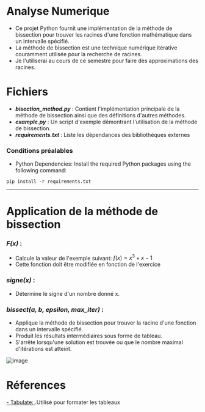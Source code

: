 # Analyse Numerique
- Ce projet Python fournit une implémentation de la méthode de bissection pour trouver les racines d'une fonction mathématique dans un intervalle spécifié. 
- La méthode de bissection est une technique numérique itérative couramment utilisée pour la recherche de racines.
- Je l'utiliserai au cours de ce semestre pour faire des approximations des racines.

# Fichiers
- ***bisection_method.py*** : Contient l'implémentation principale de la méthode de bissection ainsi que des définitions d'autres méthodes.
- ***example.py*** : Un script d'exemple démontrant l'utilisation de la méthode de bissection.
- ***requirements.txt*** : Liste les dépendances des bibliothèques externes

### Conditions préalables
- Python Dependencies: Install the required Python packages using the following command:
```console
pip install -r requirements.txt
```
---
#  Application de la méthode de bissection
### ***F(x)*** : 
- Calcule la valeur de l'exemple suivant: $f(x) = x^{3}+x-1$
- Cette fonction doit être modifiée en fonction de l'exercice
  
### ***signe(x)*** :
- Détermine le signe d'un nombre donné x.

### ***bissect(a, b, epsilon, max_iter)*** :
- Applique la méthode de bissection pour trouver la racine d'une fonction dans un intervalle spécifié.
- Produit les résultats intermédiaires sous forme de tableau.
- S'arrête lorsqu'une solution est trouvée ou que le nombre maximal d'itérations est atteint.
  
![image](https://github.com/ZahraneRabhi/Numerical-Analysis-/assets/88408227/17a15c33-af82-4a2d-a959-75d6121c2520)

# Réferences 
[- Tabulate: ](https://pypi.org/project/tabulate/).Utilisé pour formater les tableaux
